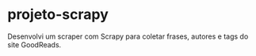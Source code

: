 # projeto-scrapy
Desenvolvi um scraper com Scrapy para coletar frases, autores e tags do site GoodReads.
